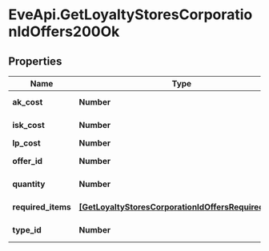 # EveApi.GetLoyaltyStoresCorporationIdOffers200Ok

## Properties
Name | Type | Description | Notes
------------ | ------------- | ------------- | -------------
**ak_cost** | **Number** | Analysis kredit cost | [optional] 
**isk_cost** | **Number** | isk_cost integer | 
**lp_cost** | **Number** | lp_cost integer | 
**offer_id** | **Number** | offer_id integer | 
**quantity** | **Number** | quantity integer | 
**required_items** | [**[GetLoyaltyStoresCorporationIdOffersRequiredItem]**](GetLoyaltyStoresCorporationIdOffersRequiredItem.md) | required_items array | 
**type_id** | **Number** | type_id integer | 


